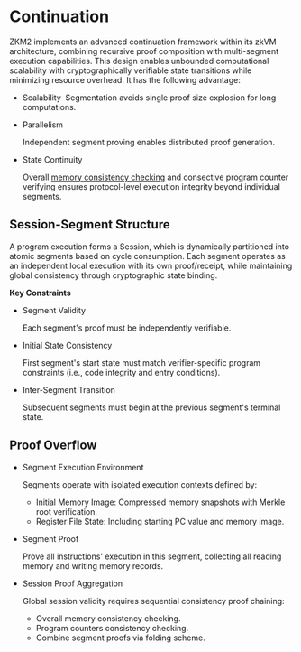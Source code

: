 # Continuation

ZKM2 implements an advanced continuation framework within its zkVM architecture, combining recursive proof composition with ​multi-segment execution capabilities. This design enables unbounded computational scalability with cryptographically verifiable state transitions while minimizing resource overhead. It has the following advantage:
- Scalability
​
  Segmentation avoids single proof size explosion for long computations.
- Parallelism

  Independent segment proving enables distributed proof generation.

- ​State Continuity

  Overall [memory consistency checking](../offline_memory_consistency_checking.md) and consective program counter verifying ensures protocol-level execution integrity beyond individual segments.

## Session-Segment Structure

A program execution forms a ​Session, which is dynamically partitioned into atomic ​segments based on cycle consumption. Each segment operates as an independent local execution with its own proof/receipt, while maintaining global consistency through cryptographic state binding. 

**Key Constraints**
- Segment Validity

  Each segment's proof must be independently verifiable.
- Initial State Consistency

  First segment's start state must match verifier-specific program constraints (i.e., code integrity and entry conditions).

- Inter-Segment Transition

  Subsequent segments must begin at the previous segment's terminal state. 


## Proof Overflow

- Segment Execution Environment

  Segments operate with isolated execution contexts defined by:
  - ​Initial Memory Image: Compressed memory snapshots with Merkle root verification.
  - Register File State: Including starting PC value and memory image.

- Segment Proof

  Prove all instructions' execution in this segment, collecting all reading memory and writing memory records.

- Session Proof Aggregation

  Global session validity requires ​sequential consistency proof chaining:
  - Overall memory consistency checking.
  - Program counters consistency checking.
  - Combine segment proofs via folding scheme.

